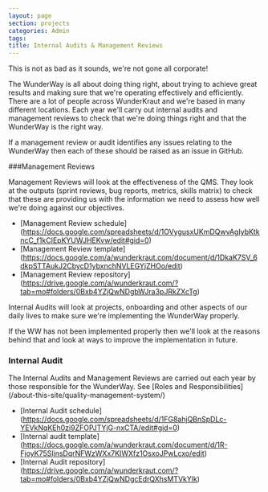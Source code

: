 ```yaml
---
layout: page
section: projects
categories: Admin
tags:
title: Internal Audits & Management Reviews
---
```

This is not as bad as it sounds, we're not gone all corporate!

The WunderWay is all about doing thing right, about trying to achieve great results and making sure that we're operating effectively and efficiently. There are a lot of people across WunderKraut and we're based in many different locations. Each year we'll carry out internal audits and management reviews to check that we're doing things right and that the WunderWay is the right way.

If a management review or audit identifies any issues relating to the WunderWay then each of these should be raised as an issue in GitHub.

###Management Reviews

Management Reviews will look at the effectiveness of the QMS. They look at the outputs (sprint reviews, bug reports, metrics, skills matrix) to check that these are providing us with the information we need to assess how well we're doing against our objectives.

 - [Management Review schedule] (https://docs.google.com/spreadsheets/d/1OVygusxUKmDQwvAgIybKtkncC_f1kCIEpKYUWJHEKvw/edit#gid=0)
 - [Management Review template] (https://docs.google.com/a/wunderkraut.com/document/d/1DkaK7SV_6dkpSTTAukJ2CbycD1ybxnchNVLEGYjZHOo/edit)
 - [Management Review repository] (https://drive.google.com/a/wunderkraut.com/?tab=mo#folders/0Bxb4YZjQwNDgbWJra3pJRkZXcTg)

Internal Audits will look at projects, onboarding and other aspects of our daily lives to make sure we're implementing the WunderWay properly. 

If the WW has not been implemented properly then we'll look at the reasons behind that and look at ways to improve the implementation in future.

### Internal Audit

The Internal Audits and Management Reviews are carried out each year by those responsible for the WunderWay. See [Roles and Responsibilities] (/about-this-site/quality-management-system/)

 - [Internal Audit schedule] (https://docs.google.com/spreadsheets/d/1FG8ahjQBnSpDLc-YEVkNqKEh0zi9ZFOPJTYjG-nxCTA/edit#gid=0)
 - [Internal audit template] (https://docs.google.com/a/wunderkraut.com/document/d/1R-FjoyK75SIjnsDqrNFWzWXx7KIWXfz1OsxoJPwLcxo/edit)
 - [Internal Audit repository] (https://drive.google.com/a/wunderkraut.com/?tab=mo#folders/0Bxb4YZjQwNDgcEdrQXhsMTVkYlk)
